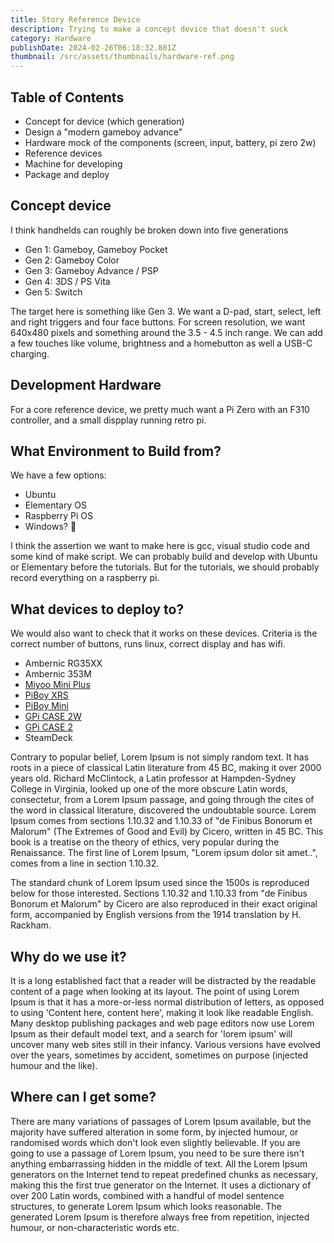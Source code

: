 ```yaml
---
title: Story Reference Device
description: Trying to make a concept device that doesn't suck
category: Hardware
publishDate: 2024-02-26T06:18:32.801Z
thumbnail: /src/assets/thumbnails/hardware-ref.png
---
```


## Table of Contents

- Concept for device (which generation)
- Design a "modern gameboy advance"
- Hardware mock of the components (screen, input, battery, pi zero 2w)
- Reference devices
- Machine for developing
- Package and deploy

## Concept device

I think handhelds can roughly be broken down into five generations

- Gen 1: Gameboy, Gameboy Pocket
- Gen 2: Gameboy Color
- Gen 3: Gameboy Advance / PSP
- Gen 4: 3DS / PS Vita
- Gen 5: Switch

The target here is something like Gen 3. We want a D-pad, start, select, left and right triggers and four face buttons.
For screen resolution, we want 640x480 pixels and something around the 3.5 - 4.5 inch range. We can add a few touches 
like volume, brightness and a homebutton as well a USB-C charging.

## Development Hardware

For a core reference device, we pretty much want a Pi Zero with an F310 controller, and a small dispplay running retro pi. 

## What Environment to Build from?

We have a few options:

- Ubuntu
- Elementary OS
- Raspberry Pi OS
- Windows? 🤮

I think the assertion we want to make here is gcc, visual studio code and some kind of make script. We can probably build and develop with Ubuntu or Elementary before the tutorials. But for the tutorials, we should probably record everything on a raspberry pi.

## What devices to deploy to?

We would also want to check that it works on these devices. Criteria is the correct number of buttons, runs linux, correct display and has wifi. 

- Ambernic RG35XX
- Ambernic 353M
- [Miyoo Mini Plus](https://www.aliexpress.com/item/1005005215387485.html)
- [PiBoy XRS](https://www.experimentalpi.com/PiBoy-XRS_p_59.html)
- [PiBoy Mini](https://www.experimentalpi.com/PiBoy-Mini_p_73.html)
- [GPi CASE 2W](https://retroflag.com/gpi_case_2w.html)
- [GPi CASE 2](https://retroflag.com/gpi_case_2.html)
- SteamDeck

Contrary to popular belief, Lorem Ipsum is not simply random text. It has roots in a piece of classical Latin literature from 45 BC, making it over 2000 years old. Richard McClintock, a Latin professor at Hampden-Sydney College in Virginia, looked up one of the more obscure Latin words, consectetur, from a Lorem Ipsum passage, and going through the cites of the word in classical literature, discovered the undoubtable source. Lorem Ipsum comes from sections 1.10.32 and 1.10.33 of "de Finibus Bonorum et Malorum" (The Extremes of Good and Evil) by Cicero, written in 45 BC. This book is a treatise on the theory of ethics, very popular during the Renaissance. The first line of Lorem Ipsum, "Lorem ipsum dolor sit amet..", comes from a line in section 1.10.32.

The standard chunk of Lorem Ipsum used since the 1500s is reproduced below for those interested. Sections 1.10.32 and 1.10.33 from "de Finibus Bonorum et Malorum" by Cicero are also reproduced in their exact original form, accompanied by English versions from the 1914 translation by H. Rackham.

## Why do we use it?

It is a long established fact that a reader will be distracted by the readable content of a page when looking at its layout. The point of using Lorem Ipsum is that it has a more-or-less normal distribution of letters, as opposed to using 'Content here, content here', making it look like readable English. Many desktop publishing packages and web page editors now use Lorem Ipsum as their default model text, and a search for 'lorem ipsum' will uncover many web sites still in their infancy. Various versions have evolved over the years, sometimes by accident, sometimes on purpose (injected humour and the like).

## Where can I get some?

There are many variations of passages of Lorem Ipsum available, but the majority have suffered alteration in some form, by injected humour, or randomised words which don't look even slightly believable. If you are going to use a passage of Lorem Ipsum, you need to be sure there isn't anything embarrassing hidden in the middle of text. All the Lorem Ipsum generators on the Internet tend to repeat predefined chunks as necessary, making this the first true generator on the Internet. It uses a dictionary of over 200 Latin words, combined with a handful of model sentence structures, to generate Lorem Ipsum which looks reasonable. The generated Lorem Ipsum is therefore always free from repetition, injected humour, or non-characteristic words etc.
